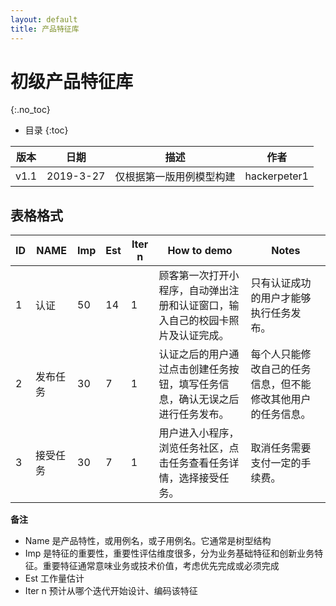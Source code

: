 ```yaml
---
layout: default
title: 产品特征库
---
```


# 初级产品特征库
{:.no_toc}

* 目录
{:toc}

| 版本 |   日期    | 描述 |  作者   |
| :--: | :-------: | :--: | :-----: |
| v1.1 | 2019-3-27 | 仅根据第一版用例模型构建 | hackerpeter1 |

## 表格格式

| ID   | NAME     | Imp  | Est  | Iter n | How to demo                                                  | Notes                                                        |
| ---- | -------- | ---- | ---- | ------ | ------------------------------------------------------------ | ------------------------------------------------------------ |
| 1    | 认证     | 50   | 14   | 1      | 顾客第一次打开小程序，自动弹出注册和认证窗口，输入自己的校园卡照片及认证完成。 | 只有认证成功的用户才能够执行任务发布。                       |
| 2    | 发布任务 | 30   | 7    | 1      | 认证之后的用户通过点击创建任务按钮，填写任务信息，确认无误之后进行任务发布。 | 每个人只能修改自己的任务信息，但不能修改其他用户的任务信息。 |
| 3    | 接受任务 | 30   | 7    | 1      | 用户进入小程序，浏览任务社区，点击任务查看任务详情，选择接受任务。 | 取消任务需要支付一定的手续费。                               |

**备注**

* Name 是产品特性，或用例名，或子用例名。它通常是树型结构
* Imp 是特征的重要性，重要性评估维度很多，分为业务基础特征和创新业务特征。重要特征通常意味业务或技术价值，考虑优先完成或必须完成
* Est 工作量估计
* Iter n 预计从哪个迭代开始设计、编码该特征

